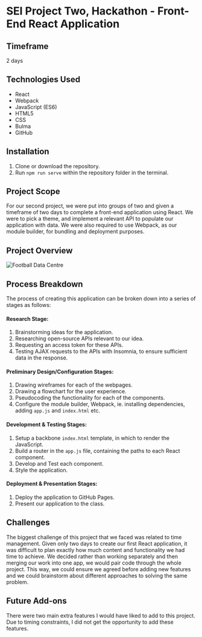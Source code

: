 # SEI Project Two, Hackathon - Front-End React Application

## Timeframe
2 days

## Technologies Used
* React
* Webpack
* JavaScript (ES6)
* HTML5
* CSS
* Bulma
* GitHub

## Installation
1. Clone or download the repository.
2. Run `npm run serve` within the repository folder in the terminal.

## Project Scope
For our second project, we were put into groups of two and given a timeframe of two days to complete a front-end application using React. We were to pick a theme, and implement a relevant API to populate our application with data. We were also required to use Webpack, as our module builder, for bundling and deployment purposes.

## Project Overview

![Football Data Centre](https://i.imgur.com/f2Xm6iq.gif)

## Process Breakdown
The process of creating this application can be broken down into a series of stages as follows:
#### Research Stage:
1. Brainstorming ideas for the application.
2. Researching open-source APIs relevant to our idea.
3. Requesting an access token for these APIs.
4. Testing AJAX requests to the APIs with Insomnia, to ensure sufficient data in the response.

#### Preliminary Design/Configuration Stages:
1. Drawing wireframes for each of the webpages.
2. Drawing a flowchart for the user experience.
3. Pseudocoding the functionality for each of the components.
3. Configure the module builder, Webpack, ie. installing dependencies, adding `app.js` and `index.html` etc.

#### Development & Testing Stages:
1. Setup a backbone `index.html` template, in which to render the JavaScript.
2. Build a router in the `app.js` file, containing the paths to each React component.
3. Develop and Test each component.
4. Style the application.

#### Deployment & Presentation Stages:
1. Deploy the application to GitHub Pages.
2. Present our application to the class.

## Challenges
The biggest challenge of this project that we faced was related to time management. Given only two days to create our first React application, it was difficult to plan exactly how much content and functionality we had time to achieve. We decided rather than working separately and then merging our work into one app, we would pair code through the whole project. This way, we could ensure we agreed before adding new features and we could brainstorm about different approaches to solving the same problem.

## Future Add-ons
There were two main extra features I would have liked to add to this project. Due to timing constraints, I did not get the opportunity to add these features.
